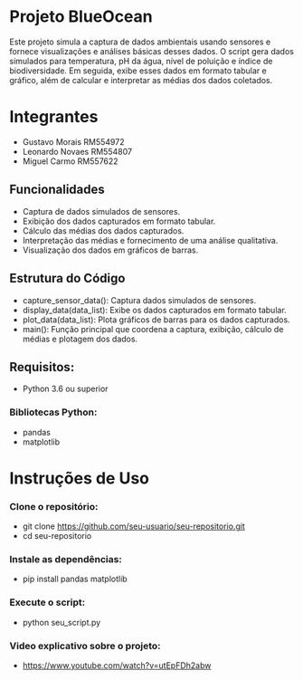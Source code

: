 # Projeto BlueOcean
Este projeto simula a captura de dados ambientais usando sensores e fornece visualizações e análises básicas desses dados. O script gera dados simulados para temperatura, 
pH da água, nível de poluição e índice de biodiversidade. Em seguida, exibe esses dados em formato tabular e gráfico, além de calcular e interpretar as médias dos dados coletados.

# Integrantes
- Gustavo Morais RM554972
- Leonardo Novaes RM554807
- Miguel Carmo RM557622

## Funcionalidades
- Captura de dados simulados de sensores.
- Exibição dos dados capturados em formato tabular.
- Cálculo das médias dos dados capturados.
- Interpretação das médias e fornecimento de uma análise qualitativa.
- Visualização dos dados em gráficos de barras.

## Estrutura do Código
- capture_sensor_data(): Captura dados simulados de sensores.
- display_data(data_list): Exibe os dados capturados em formato tabular.
- plot_data(data_list): Plota gráficos de barras para os dados capturados.
- main(): Função principal que coordena a captura, exibição, cálculo de médias e plotagem dos dados.
  
## Requisitos:
- Python 3.6 ou superior
### Bibliotecas Python:
- pandas
- matplotlib

# Instruções de Uso

### Clone o repositório:
- git clone https://github.com/seu-usuario/seu-repositorio.git
- cd seu-repositorio

### Instale as dependências:
- pip install pandas matplotlib

### Execute o script:
- python seu_script.py
  
### Video explicativo sobre o projeto:
- https://www.youtube.com/watch?v=utEpFDh2abw
